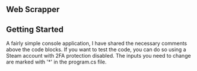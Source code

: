 <!-- ABOUT THE PROJECT -->
## Web Scrapper

## Getting Started

A fairly simple console application, I have shared the necessary comments above the code blocks.
If you want to test the code, you can do so using a Steam account with 2FA protection disabled.
The inputs you need to change are marked with '*' in the program.cs file.

